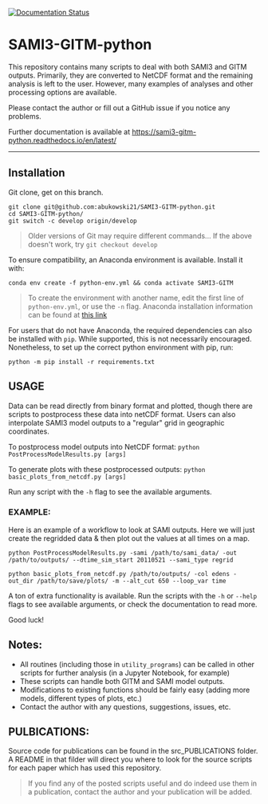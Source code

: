 [![Documentation Status](https://readthedocs.org/projects/sami3-gitm-python/badge/?version=latest)](https://sami3-gitm-python.readthedocs.io/en/latest/?badge=latest)
    

# SAMI3-GITM-python

This repository contains many scripts to deal with both SAMI3 and GITM outputs. Primarily, they are converted to NetCDF format and the remaining analysis is left to the user. However, many examples of analyses and other processing options are available. 


Please contact the author or fill out a GitHub issue if you notice any problems. 


Further documentation is available at https://sami3-gitm-python.readthedocs.io/en/latest/

---

## Installation

Git clone, get on this branch. 

```
git clone git@github.com:abukowski21/SAMI3-GITM-python.git
cd SAMI3-GITM-python/
git switch -c develop origin/develop
```

> Older versions of Git may require different commands... If the above doesn't work, try `git checkout develop`


To ensure compatibility, an Anaconda environment is available. Install it with:

`conda env create -f python-env.yml && conda activate SAMI3-GITM`

> To create the environment with another name, edit the first line of `python-env.yml`, or use the `-n` flag.
> Anaconda installation information can be found at [this link](https://conda.io/projects/conda/en/latest/user-guide/tasks/manage-environments.html#creating-an-environment-from-an-environment-yml-file)


For users that do not have Anaconda, the required dependencies can also be installed with `pip`. While supported, this is not necessarily encouraged. Nonetheless, to set up the correct python environment with pip, run:

`python -m pip install -r requirements.txt`


## USAGE

Data can be read directly from binary format and plotted, though there are scripts to postprocess
these data into netCDF format. Users can also interpolate SAMI3 model outputs to a "regular" grid
in geographic coordinates.

To postprocess model outputs into NetCDF format: `python PostProcessModelResults.py [args]`

To generate plots with these postprocessed outputs: `python basic_plots_from_netcdf.py [args]`

Run any script with the `-h` flag to see the available arguments.

### EXAMPLE:

Here is an example of a workflow to look at SAMI outputs. Here we will just create the regridded data & then plot out the values at all times on a map.

```
python PostProcessModelResults.py -sami /path/to/sami_data/ -out /path/to/outputs/ --dtime_sim_start 20110521 --sami_type regrid

python basic_plots_from_netcdf.py /path/to/outputs/ -col edens -out_dir /path/to/save/plots/ -m --alt_cut 650 --loop_var time

```

A ton of extra functionality is available. Run the scripts with the `-h` or `--help` flags to see available arguments, or check the documentation to read more.


Good luck!


## Notes:

- All routines (including those in `utility_programs`) can be called in other scripts for further analysis (in a Jupyter Notebook, for example)
- These scripts can handle both GITM and SAMI model outputs.
- Modifications to existing functions should be fairly easy (adding more models, different types of plots, etc.)
- Contact the author with any questions, suggestions, issues, etc.


## PULBICATIONS:

Source code for publications can be found in the src_PUBLICATIONS folder. A README in that filder will direct you where to look for the source scripts for each paper which has used this repository.


> If you find any of the posted scripts useful and do indeed use them in a publication, contact the author and your publication will be added.


